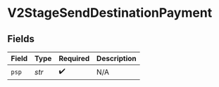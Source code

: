 # V2StageSendDestinationPayment


## Fields

| Field              | Type               | Required           | Description        |
| ------------------ | ------------------ | ------------------ | ------------------ |
| `psp`              | *str*              | :heavy_check_mark: | N/A                |